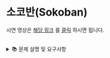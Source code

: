 # 소코반(Sokoban)

시연 영상은 [해당 링크](https://github.com/devjun10/CodeSquad_Cocoa/issues/3) 를 [클릭](https://github.com/devjun10/CodeSquad_Cocoa/issues/4) 하시면 됩니다.
<br/><br/>

<details>
<summary>📚	 문제 설명 및 요구사항</summary>
<div markdown="1">
</div>
<br/><br/>

## ✍🏻 공통 요구사항

- 단계별로 (할 수 있는 단계까지) [소코반 게임](https://www.cbc.ca/kids/games/play/sokoban) 을 구현한다.
- 단계별로 지정된 코딩 요구사항을 적용한다.
- `단계별로 구현한 코드 동작과 실행 결과에 대해` 마크다운 문법으로 README.md 파일에 상세하게 정리한다.
- 특별히 명시되지 않은 부분은 `자유롭게 구현`한다.

<br/>


</details>
  
